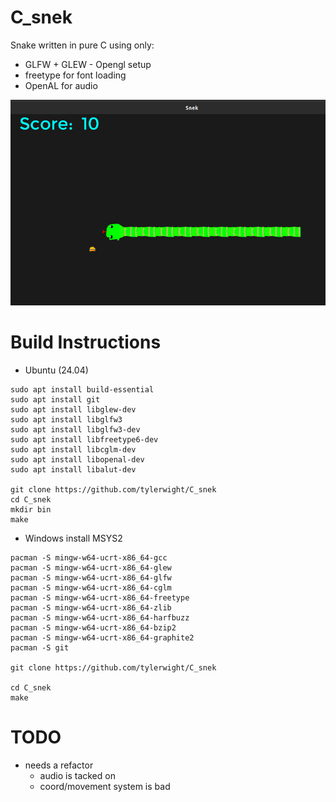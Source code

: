 
# C_snek
Snake written in pure C using only:
- GLFW + GLEW - Opengl setup
- freetype for font loading
- OpenAL for audio



![alt text](assets/image.png)



# Build Instructions
- Ubuntu (24.04)

```
sudo apt install build-essential
sudo apt install git
sudo apt install libglew-dev
sudo apt install libglfw3
sudo apt install libglfw3-dev
sudo apt install libfreetype6-dev
sudo apt install libcglm-dev
sudo apt install libopenal-dev 
sudo apt install libalut-dev

git clone https://github.com/tylerwight/C_snek
cd C_snek
mkdir bin
make
```

- Windows
install MSYS2
```
pacman -S mingw-w64-ucrt-x86_64-gcc
pacman -S mingw-w64-ucrt-x86_64-glew
pacman -S mingw-w64-ucrt-x86_64-glfw
pacman -S mingw-w64-ucrt-x86_64-cglm
pacman -S mingw-w64-ucrt-x86_64-freetype
pacman -S mingw-w64-ucrt-x86_64-zlib
pacman -S mingw-w64-ucrt-x86_64-harfbuzz
pacman -S mingw-w64-ucrt-x86_64-bzip2
pacman -S mingw-w64-ucrt-x86_64-graphite2
pacman -S git

git clone https://github.com/tylerwight/C_snek

cd C_snek
make
```

# TODO
- needs a refactor
    - audio is tacked on
    - coord/movement system is bad